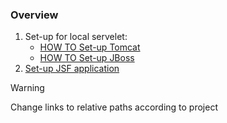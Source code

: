 ### Overview
1. Set-up for local servelet:
	  - [HOW TO Set-up Tomcat](obsidian://open?vault=obsidian_thee_grey&file=Set-up%20Tomcat)
	  - [HOW TO Set-up JBoss](obsidian://open?vault=obsidian_thee_grey&file=Set-up%20JBoss)
2.  [Set-up JSF application](https://www.tutorialspoint.com/jsf/jsf_first_application.htm) 



>[!warning]
>Change links to relative paths according to project


